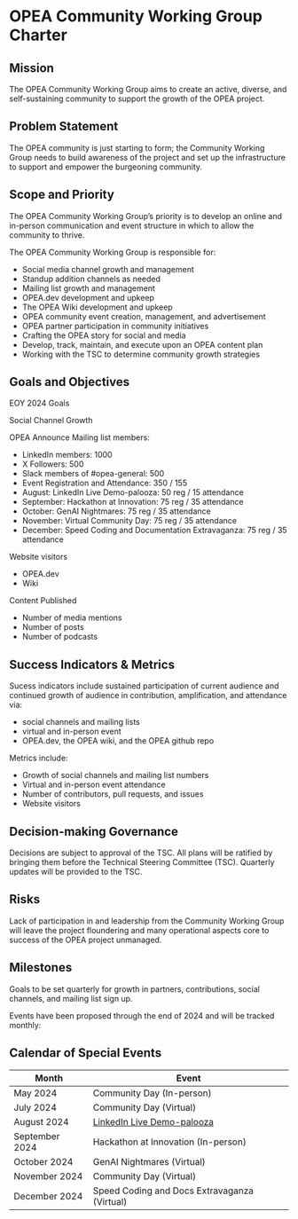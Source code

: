 # OPEA Community Working Group Charter

## Mission 

The OPEA Community Working Group aims to create an active, diverse, and self-sustaining community to support the growth of the OPEA project. 

## Problem Statement 

The OPEA community is just starting to form; the Community Working Group needs to build awareness of the project and set up the infrastructure to support and empower the burgeoning community. 

## Scope and Priority 

The OPEA Community Working Group’s priority is to develop an online and in-person communication and event structure in which to allow the community to thrive.  

 The OPEA Community Working Group is responsible for:  

- Social media channel growth and management 
- Standup addition channels as needed 
- Mailing list growth and management 
- OPEA.dev development and upkeep 
- The OPEA Wiki development and upkeep 
- OPEA community event creation, management, and advertisement 
- OPEA partner participation in community initiatives 
- Crafting the OPEA story for social and media 
- Develop, track, maintain, and execute upon an OPEA content plan 
- Working with the TSC to determine community growth strategies 

## Goals and Objectives 

EOY 2024 Goals 

Social Channel Growth 

OPEA Announce Mailing list members: 

- LinkedIn members: 1000
- X Followers: 500
- Slack members of #opea-general: 500
- Event Registration and Attendance: 350 / 155
- August: LinkedIn Live Demo-palooza: 50 reg / 15 attendance 
- September: Hackathon at Innovation: 75 reg / 35 attendance 
- October: GenAI Nightmares: 75 reg / 35 attendance 
- November: Virtual Community Day: 75 reg / 35 attendance 
- December: Speed Coding and Documentation Extravaganza:  75 reg / 35 attendance 

Website visitors 

- OPEA.dev 
- Wiki 

Content Published 

- Number of media mentions 
- Number of posts 
- Number of podcasts 

## Success Indicators & Metrics 

Sucess indicators include sustained participation of current audience and continued growth of audience in contribution, amplification, and attendance via: 

- social channels and mailing lists  
- virtual and in-person event 
- OPEA.dev, the OPEA wiki, and the OPEA github repo  

Metrics include: 

- Growth of social channels and mailing list numbers 
- Virtual and in-person event attendance 
- Number of contributors, pull requests, and issues 
- Website visitors 

## Decision-making Governance 

Decisions are subject to approval of the TSC. All plans will be ratified by bringing them before the Technical Steering Committee (TSC). Quarterly updates will be provided to the TSC.  

## Risks 

Lack of participation in and leadership from the Community Working Group will leave the project floundering and many operational aspects core to success of the OPEA project unmanaged. 

## Milestones 

Goals to be set quarterly for growth in partners, contributions, social channels, and mailing list sign up.  

Events have been proposed through the end of 2024 and will be tracked monthly:  

## Calendar of Special Events 

| Month         | Event     |
| ------------- | ------------- |
| May 2024 | Community Day (In-person) |
| July 2024 | Community Day (Virtual) |
| August 2024 |[LinkedIn Live Demo-palooza](https://www.linkedin.com/events/genaiworkflowsolutionsforenterp7223710312330395650/theater/) |
| September 2024 | Hackathon at Innovation (In-person) |
| October 2024 | GenAI Nightmares (Virtual) |
| November 2024 | Community Day (Virtual) |
| December 2024 | Speed Coding and Docs Extravaganza (Virtual) |

 
